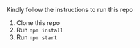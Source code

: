 
Kindly follow the instructions to run this repo

1. Clone this repo
2. Run `npm install`
3. Run `npm start`


